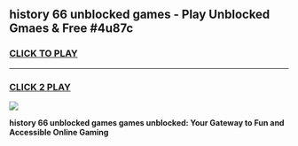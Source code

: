 
## history 66 unblocked games - Play Unblocked Gmaes & Free #4u87c
<h3>
<a href="https://premium.freeplayer.one?title=history_66_unblocked_games&ref=03M">CLICK TO PLAY</a></h3>
<hr>

<h3>
<a href="https://premium.freeplayer.one?title=history_66_unblocked_games&ref=03M">CLICK 2 PLAY</a>
  
</h3>

<a href="https://premium.freeplayer.one?title=history_66_unblocked_games&ref=03M"><img src="https://clearcache.store/games.png"></a>


**history 66 unblocked games games unblocked: Your Gateway to Fun and Accessible Online Gaming**
